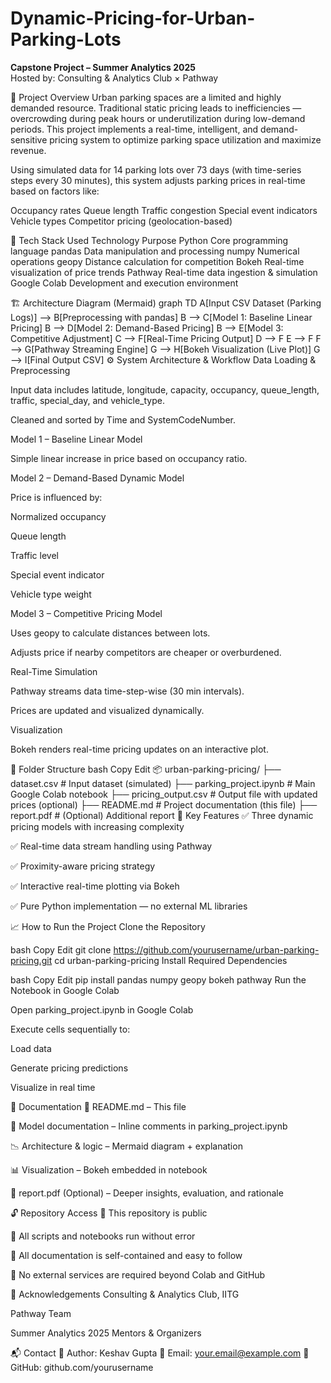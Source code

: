 # Dynamic-Pricing-for-Urban-Parking-Lots

**Capstone Project – Summer Analytics 2025**  
Hosted by: Consulting & Analytics Club × Pathway


📌 Project Overview
Urban parking spaces are a limited and highly demanded resource. Traditional static pricing leads to inefficiencies — overcrowding during peak hours or underutilization during low-demand periods. This project implements a real-time, intelligent, and demand-sensitive pricing system to optimize parking space utilization and maximize revenue.

Using simulated data for 14 parking lots over 73 days (with time-series steps every 30 minutes), this system adjusts parking prices in real-time based on factors like:

Occupancy rates
Queue length
Traffic congestion
Special event indicators
Vehicle types
Competitor pricing (geolocation-based)

🧰 Tech Stack Used
Technology
Purpose
Python
Core programming language
pandas
Data manipulation and processing
numpy
Numerical operations
geopy
Distance calculation for competition
Bokeh
Real-time visualization of price trends
Pathway
Real-time data ingestion & simulation
Google Colab
Development and execution environment

🏗️ Architecture Diagram (Mermaid)
graph TD
A[Input CSV Dataset (Parking Logs)] --> B[Preprocessing with pandas]
B --> C[Model 1: Baseline Linear Pricing]
B --> D[Model 2: Demand-Based Pricing]
B --> E[Model 3: Competitive Adjustment]
C --> F[Real-Time Pricing Output]
D --> F
E --> F
F --> G[Pathway Streaming Engine]
G --> H[Bokeh Visualization (Live Plot)]
G --> I[Final Output CSV]
⚙️ System Architecture & Workflow
Data Loading & Preprocessing

Input data includes latitude, longitude, capacity, occupancy, queue_length, traffic, special_day, and vehicle_type.

Cleaned and sorted by Time and SystemCodeNumber.

Model 1 – Baseline Linear Model

Simple linear increase in price based on occupancy ratio.

Model 2 – Demand-Based Dynamic Model

Price is influenced by:

Normalized occupancy

Queue length

Traffic level

Special event indicator

Vehicle type weight

Model 3 – Competitive Pricing Model

Uses geopy to calculate distances between lots.

Adjusts price if nearby competitors are cheaper or overburdened.

Real-Time Simulation

Pathway streams data time-step-wise (30 min intervals).

Prices are updated and visualized dynamically.

Visualization

Bokeh renders real-time pricing updates on an interactive plot.

📁 Folder Structure
bash
Copy
Edit
📦 urban-parking-pricing/
├── dataset.csv # Input dataset (simulated)
├── parking_project.ipynb # Main Google Colab notebook
├── pricing_output.csv # Output file with updated prices (optional)
├── README.md # Project documentation (this file)
├── report.pdf # (Optional) Additional report
🧠 Key Features
✅ Three dynamic pricing models with increasing complexity

✅ Real-time data stream handling using Pathway

✅ Proximity-aware pricing strategy

✅ Interactive real-time plotting via Bokeh

✅ Pure Python implementation — no external ML libraries

📈 How to Run the Project
Clone the Repository

bash
Copy
Edit
git clone https://github.com/yourusername/urban-parking-pricing.git
cd urban-parking-pricing
Install Required Dependencies

bash
Copy
Edit
pip install pandas numpy geopy bokeh pathway
Run the Notebook in Google Colab

Open parking_project.ipynb in Google Colab

Execute cells sequentially to:

Load data

Generate pricing predictions

Visualize in real time

📎 Documentation
📄 README.md – This file

🧠 Model documentation – Inline comments in parking_project.ipynb

📉 Architecture & logic – Mermaid diagram + explanation

📊 Visualization – Bokeh embedded in notebook

📝 report.pdf (Optional) – Deeper insights, evaluation, and rationale

🔓 Repository Access
🔹 This repository is public

🔹 All scripts and notebooks run without error

🔹 All documentation is self-contained and easy to follow

🔹 No external services are required beyond Colab and GitHub

🙌 Acknowledgements
Consulting & Analytics Club, IITG

Pathway Team

Summer Analytics 2025 Mentors & Organizers

📬 Contact
👤 Author: Keshav Gupta
📧 Email: your.email@example.com
🔗 GitHub: github.com/yourusername
